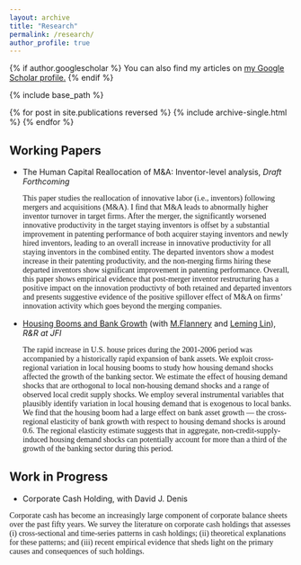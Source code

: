 ```yaml
---
layout: archive
title: "Research"
permalink: /research/
author_profile: true
---
```


{% if author.googlescholar %}
  You can also find my articles on <u><a href="{{author.googlescholar}}">my Google Scholar profile</a>.</u>
{% endif %}

{% include base_path %}

{% for post in site.publications reversed %}
  {% include archive-single.html %}
{% endfor %}

## Working Papers
- The Human Capital Reallocation of M&A: Inventor-level analysis, _Draft Forthcoming_

  <span style="font-family:serif;">
  This paper studies the reallocation of innovative labor (i.e., inventors) following mergers and acquisitions (M&A). I find that M&A leads to abnormally higher inventor turnover in target firms. After the merger, the significantly worsened innovative productivity in the target staying inventors is offset by a substantial improvement in patenting performance of both acquirer staying inventors and newly hired inventors, leading to an overall increase in innovative productivity for all staying inventors in the combined entity. The departed inventors show a modest increase in their patenting productivity, and the non-merging firms hiring these departed inventors show significant improvement in patenting performance. Overall, this paper shows empirical evidence that post-merger inventor restructuring has a positive impact on the innovation productivty of both retained and departed inventors and presents suggestive evidence of the positive spillover effect of M&A on firms’ innovation activity which goes beyond the merging companies. </span>

- [Housing Booms and Bank Growth](https://papers.ssrn.com/sol3/papers.cfm?abstract_id=3749564#:~:text=House%20prices%20and%20the%20banking,house%20prices%20grew%20by%2053%25.) (with [M.Flannery](https://warrington.ufl.edu/directory/person/5205/) and [Leming Lin](https://sites.google.com/site/leminglin)), _R&R at JFI_

  <span style="font-family:serif;">
  The rapid increase in U.S. house prices during the 2001-2006 period was accompanied by a historically rapid expansion of bank assets. We exploit cross-regional variation in local housing booms to study how housing demand shocks affected the growth of the banking sector. We estimate the effect of housing demand shocks that are orthogonal to local non-housing demand shocks and a range of observed local credit supply shocks. We employ several instrumental variables that plausibly identify variation in local housing demand that is exogenous to local banks. We find that the housing boom had a large effect on bank asset growth — the cross-regional elasticity of bank growth with respect to housing demand shocks is around 0.6. The regional elasticity estimate suggests that in aggregate, non-credit-supply-induced housing demand shocks can potentially account for more than a third of the growth of the banking sector during this period. </span>

## Work in Progress
- Corporate Cash Holding, with David J. Denis

<span style="font-family:serif;">
  Corporate cash has become an increasingly large component of corporate balance sheets over the past fifty years.  We survey the literature on corporate cash holdings that assesses (i) cross-sectional and time-series patterns in cash holdings; (ii) theoretical explanations for these patterns; and (iii) recent empirical evidence that sheds light on the primary causes and consequences of such holdings. </span>





